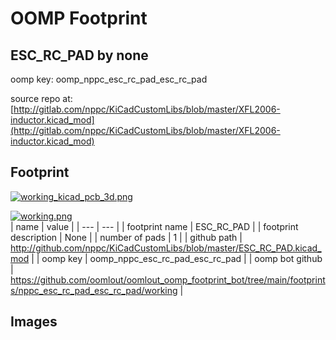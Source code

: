 # OOMP Footprint  
## ESC_RC_PAD  by none  
  
oomp key: oomp_nppc_esc_rc_pad_esc_rc_pad  
  
source repo at: [http://gitlab.com/nppc/KiCadCustomLibs/blob/master/XFL2006-inductor.kicad_mod](http://gitlab.com/nppc/KiCadCustomLibs/blob/master/XFL2006-inductor.kicad_mod)  
## Footprint  
  
[![working_kicad_pcb_3d.png](working_kicad_pcb_3d_600.png)](working_kicad_pcb_3d.png)  
  
[![working.png](working_600.png)](working.png)  
| name | value | 
| --- | --- | 
| footprint name | ESC_RC_PAD | 
| footprint description | None | 
| number of pads | 1 | 
| github path | http://github.com/nppc/KiCadCustomLibs/blob/master/ESC_RC_PAD.kicad_mod | 
| oomp key | oomp_nppc_esc_rc_pad_esc_rc_pad | 
| oomp bot github | https://github.com/oomlout/oomlout_oomp_footprint_bot/tree/main/footprints/nppc_esc_rc_pad_esc_rc_pad/working | 
## Images  
